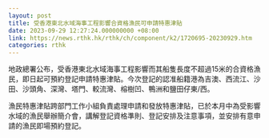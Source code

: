 ```yaml
---
layout: post
title: 受香港東北水域海事工程影響合資格漁民可申請特惠津貼
date: 2023-09-29 12:27:24.000000000 +08:00
link: https://news.rthk.hk/rthk/ch/component/k2/1720695-20230929.htm
categories: rthk
---
```


地政總署公布，受香港東北水域海事工程影響而其船隻長度不超過15米的合資格漁民，即日起可預約登記申請特惠津貼。今次登記的認准船籍港為吉澳、西流江、沙田、沙頭角、深灣、塔門、較流灣、榕樹凹、鴨洲和鹽田仔東/西。
 
漁民特惠津貼跨部門工作小組負責處理申請和發放特惠津貼，已於本月中為受影響水域的漁民舉辦簡介會，講解登記資格準則、登記安排及注意事項，並安排有意申請的漁民即場預約登記。
